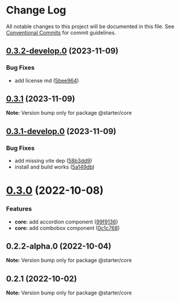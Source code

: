 # Change Log

All notable changes to this project will be documented in this file.
See [Conventional Commits](https://conventionalcommits.org) for commit guidelines.

## [0.3.2-develop.0](https://github.com/ccreusat/starter-monorepo-lerna-vite/compare/@starter/core@0.3.1...@starter/core@0.3.2-develop.0) (2023-11-09)


### Bug Fixes

* add license md ([5bee964](https://github.com/ccreusat/starter-monorepo-lerna-vite/commit/5bee9645737edb63a8df5afe3021b426bb00ce34))





## [0.3.1](https://github.com/ccreusat/starter-monorepo-lerna-vite/compare/@starter/core@0.3.1-develop.0...@starter/core@0.3.1) (2023-11-09)

**Note:** Version bump only for package @starter/core





## [0.3.1-develop.0](https://github.com/ccreusat/starter-monorepo-lerna-vite/compare/@starter/core@0.3.0...@starter/core@0.3.1-develop.0) (2023-11-09)


### Bug Fixes

* add missing vite dep ([58b3dd9](https://github.com/ccreusat/starter-monorepo-lerna-vite/commit/58b3dd9441df99579a1289de8913e1085c2d1dba))
* install and build works ([5a149db](https://github.com/ccreusat/starter-monorepo-lerna-vite/commit/5a149db6b335b45625769a36e873fdd357b8011b))





# [0.3.0](https://github.com/ccreusat/starter-monorepo-lerna-vite/compare/@starter/core@0.2.2-alpha.0...@starter/core@0.3.0) (2022-10-08)


### Features

* **core:** add accordion component ([99f9136](https://github.com/ccreusat/starter-monorepo-lerna-vite/commit/99f9136668a8f43e8b5f30deeb23d881c63fea17))
* **core:** add combobox component ([0c1c768](https://github.com/ccreusat/starter-monorepo-lerna-vite/commit/0c1c768e5c7a6cb17af1b36588b66b281aac918f))





## 0.2.2-alpha.0 (2022-10-04)

**Note:** Version bump only for package @starter/core





## 0.2.1 (2022-10-02)

**Note:** Version bump only for package @starter/core
